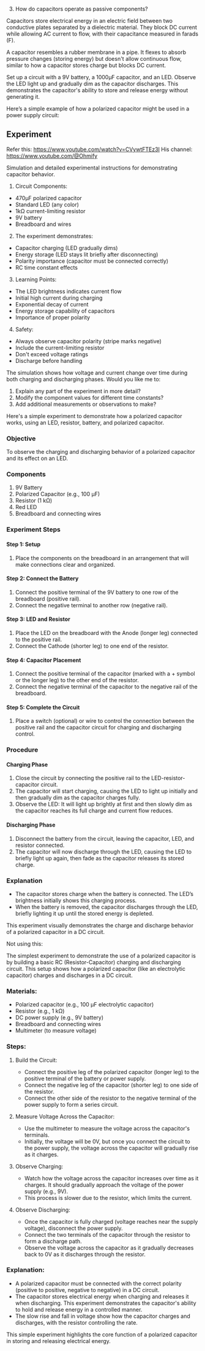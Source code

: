
3. How do capacitors operate as passive components?

Capacitors store electrical energy in an electric field between two conductive plates separated by a dielectric material. They block DC current while allowing AC current to flow, with their capacitance measured in farads (F).

A capacitor resembles a rubber membrane in a pipe. It flexes to absorb pressure changes (storing energy) but doesn't allow continuous flow, similar to how a capacitor stores charge but blocks DC current.

Set up a circuit with a 9V battery, a 1000μF capacitor, and an LED.
Observe the LED light up and gradually dim as the capacitor discharges.
This demonstrates the capacitor's ability to store and release energy without generating it.

Here’s a simple example of how a polarized capacitor might be used in a power supply circuit:

## Experiment

Refer this: https://www.youtube.com/watch?v=CVywtFTEz3I
His channel: https://www.youtube.com/@Ohmify

Simulation and detailed experimental instructions for demonstrating capacitor behavior.

1. Circuit Components:

- 470µF polarized capacitor
- Standard LED (any color)
- 1kΩ current-limiting resistor
- 9V battery
- Breadboard and wires

2. The experiment demonstrates:

- Capacitor charging (LED gradually dims)
- Energy storage (LED stays lit briefly after disconnecting)
- Polarity importance (capacitor must be connected correctly)
- RC time constant effects

3. Learning Points:

- The LED brightness indicates current flow
- Initial high current during charging
- Exponential decay of current
- Energy storage capability of capacitors
- Importance of proper polarity

4. Safety:

- Always observe capacitor polarity (stripe marks negative)
- Include the current-limiting resistor
- Don't exceed voltage ratings
- Discharge before handling

The simulation shows how voltage and current change over time during both charging and discharging phases. Would you like me to:

1. Explain any part of the experiment in more detail?
2. Modify the component values for different time constants?
3. Add additional measurements or observations to make?

Here's a simple experiment to demonstrate how a polarized capacitor works, using an LED, resistor, battery, and polarized capacitor.

### Objective

To observe the charging and discharging behavior of a polarized capacitor and its effect on an LED.

### Components

1. 9V Battery
2. Polarized Capacitor (e.g., 100 µF)
3. Resistor (1 kΩ)
4. Red LED
5. Breadboard and connecting wires

### Experiment Steps

#### Step 1: Setup

1. Place the components on the breadboard in an arrangement that will make connections clear and organized.

#### Step 2: Connect the Battery

1. Connect the positive terminal of the 9V battery to one row of the breadboard (positive rail).
2. Connect the negative terminal to another row (negative rail).

#### Step 3: LED and Resistor

1. Place the LED on the breadboard with the Anode (longer leg) connected to the positive rail.
2. Connect the Cathode (shorter leg) to one end of the resistor.

#### Step 4: Capacitor Placement

1. Connect the positive terminal of the capacitor (marked with a + symbol or the longer leg) to the other end of the resistor.
2. Connect the negative terminal of the capacitor to the negative rail of the breadboard.

#### Step 5: Complete the Circuit

1. Place a switch (optional) or wire to control the connection between the positive rail and the capacitor circuit for charging and discharging control.

### Procedure

#### Charging Phase

1. Close the circuit by connecting the positive rail to the LED-resistor-capacitor circuit.
2. The capacitor will start charging, causing the LED to light up initially and then gradually dim as the capacitor charges fully.
3. Observe the LED: It will light up brightly at first and then slowly dim as the capacitor reaches its full charge and current flow reduces.

#### Discharging Phase

1. Disconnect the battery from the circuit, leaving the capacitor, LED, and resistor connected.
2. The capacitor will now discharge through the LED, causing the LED to briefly light up again, then fade as the capacitor releases its stored charge.

### Explanation

- The capacitor stores charge when the battery is connected. The LED’s brightness initially shows this charging process.
- When the battery is removed, the capacitor discharges through the LED, briefly lighting it up until the stored energy is depleted.

This experiment visually demonstrates the charge and discharge behavior of a polarized capacitor in a DC circuit.


Not using this:

The simplest experiment to demonstrate the use of a polarized capacitor is by building a basic RC (Resistor-Capacitor) charging and discharging circuit. This setup shows how a polarized capacitor (like an electrolytic capacitor) charges and discharges in a DC circuit.

### Materials:
- Polarized capacitor (e.g., 100 µF electrolytic capacitor)
- Resistor (e.g., 1 kΩ)
- DC power supply (e.g., 9V battery)
- Breadboard and connecting wires
- Multimeter (to measure voltage)

### Steps:

1. Build the Circuit:
   - Connect the positive leg of the polarized capacitor (longer leg) to the positive terminal of the battery or power supply.
   - Connect the negative leg of the capacitor (shorter leg) to one side of the resistor.
   - Connect the other side of the resistor to the negative terminal of the power supply to form a series circuit.

2. Measure Voltage Across the Capacitor:
   - Use the multimeter to measure the voltage across the capacitor's terminals.
   - Initially, the voltage will be 0V, but once you connect the circuit to the power supply, the voltage across the capacitor will gradually rise as it charges.

3. Observe Charging:
   - Watch how the voltage across the capacitor increases over time as it charges. It should gradually approach the voltage of the power supply (e.g., 9V).
   - This process is slower due to the resistor, which limits the current.

4. Observe Discharging:
   - Once the capacitor is fully charged (voltage reaches near the supply voltage), disconnect the power supply.
   - Connect the two terminals of the capacitor through the resistor to form a discharge path.
   - Observe the voltage across the capacitor as it gradually decreases back to 0V as it discharges through the resistor.

### Explanation:
- A polarized capacitor must be connected with the correct polarity (positive to positive, negative to negative) in a DC circuit.
- The capacitor stores electrical energy when charging and releases it when discharging. This experiment demonstrates the capacitor's ability to hold and release energy in a controlled manner.
- The slow rise and fall in voltage show how the capacitor charges and discharges, with the resistor controlling the rate.

This simple experiment highlights the core function of a polarized capacitor in storing and releasing electrical energy.
